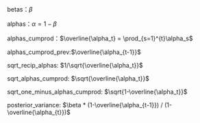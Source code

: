 betas：$\beta$

alphas：$\alpha = 1-\beta$

alphas_cumprod：$\overline{\alpha_t} = \prod_{s=1}^{t}\alpha_s$

alphas_cumprod_prev:$\overline{\alpha_{t-1}}$

sqrt_recip_alphas: $1/\sqrt{\overline{\alpha_t}}$

sqrt_alphas_cumprod: $\sqrt{\overline{\alpha_t}}$

sqrt_one_minus_alphas_cumprod: $\sqrt{1-\overline{\alpha_t}}$

posterior_variance: $\beta * (1-\overline{\alpha_{t-1}}) / (1-\overline{\alpha_{t}})$